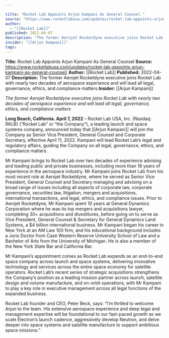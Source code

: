 ```yaml
---

title: "Rocket Lab Appoints Arjun Kampani As General Counsel "
source: "https://www.rocketlabusa.com/updates/rocket-lab-appoints-arjun-kampani-as-general-counsel/"
author:
  - "[[Rocket Lab]]"
published: 2022-04-07
description: "The former Aerojet Rocketdyne executive joins Rocket Lab with nearly two decades of aerospace experience and will lead all legal, governance, ethics, and compliance matters"
insider: "[[Arjun Kampani]]"
tags:
---
```


**Title:** Rocket Lab Appoints Arjun Kampani As General Counsel 
**Source:** https://www.rocketlabusa.com/updates/rocket-lab-appoints-arjun-kampani-as-general-counsel/
**Author:** [[Rocket Lab]]
**Published:** 2022-04-07
**Description:** The former Aerojet Rocketdyne executive joins Rocket Lab with nearly two decades of aerospace experience and will lead all legal, governance, ethics, and compliance matters
**Insider:** [[Arjun Kampani]]

*The former Aerojet Rocketdyne executive joins Rocket Lab with nearly two decades of aerospace experience and will lead all legal, governance, ethics, and compliance matters*

**Long Beach, California. April 7, 2022** – Rocket Lab USA, Inc. (Nasdaq: RKLB) (“Rocket Lab” or “the Company”), a leading launch and space systems company, announced today that [[Arjun Kampani]] will join the Company as Senior Vice President, General Counsel and Corporate Secretary, effective April 11, 2022. Kampani will lead Rocket Lab’s legal and regulatory affairs, guiding the Company on all legal, governance, ethics, and compliance matters.

Mr Kampani brings to Rocket Lab over two decades of experience advising and leading public and private businesses, including more than 18 years of experience in the aerospace industry. Mr Kampani joins Rocket Lab from his most recent role at Aerojet Rocketdyne, where he served as Senior Vice President, General Counsel and Secretary managing and advising on a broad range of issues including all aspects of corporate law, corporate governance, securities law, litigation, mergers and acquisitions, international transactions, and legal, ethics, and compliance issues. Prior to Aerojet Rocketdyne, Mr Kampani spent 10 years at General Dynamics Corporation where he was its top mergers and acquisitions lawyer, completing 30+ acquisitions and divestitures, before going on to serve as Vice President, General Counsel & Secretary for General Dynamics Land Systems, a $4 billion international business. Mr Kampani began his career in New York at an AM Law 100 firm, and his educational background includes a Juris Doctor from Case Western Reserve University School of Law and a Bachelor of Arts from the University of Michigan. He is also a member of the New York State Bar and California Bar.

Mr Kampani’s appointment comes as Rocket Lab expands as an end-to-end space company across launch and space systems, delivering innovative technology and services across the entire space economy for satellite operators. Rocket Lab’s recent series of strategic acquisitions strengthens the Company’s position as a leading mission partner across launch, satellite design and volume manufacture, and on-orbit operations, with Mr Kampani to play a key role in executive management across all legal functions of the expanded business.

Rocket Lab founder and CEO, Peter Beck, says: “I’m thrilled to welcome Arjun to the team. His extensive aerospace experience and deep legal and management expertise will be foundational to our fast-paced growth as we scale Electron’s launch cadence, aggressively develop Neutron, and delve deeper into space systems and satellite manufacture to support ambitious space missions.”